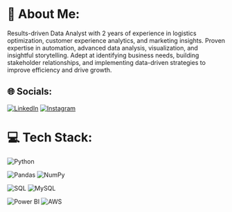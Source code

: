 # 💫 About Me:

Results-driven Data Analyst with 2 years of experience in logistics optimization, customer experience analytics, and marketing
insights. Proven expertise in automation, advanced data analysis, visualization, and insightful storytelling. Adept at identifying
business needs, building stakeholder relationships, and implementing data-driven strategies to improve efficiency and drive
growth.

## 🌐 Socials:
 [![LinkedIn](https://img.shields.io/badge/LinkedIn-%230077B5.svg?logo=linkedin&logoColor=white)](https://www.linkedin.com/in/sharathkumar-g/)
 [![Instagram](https://img.shields.io/badge/Instagram-%23E4405F.svg?logo=Instagram&logoColor=white)](https://www.instagram.com/sharathshetty2903/)

 
 # 💻 Tech Stack:
![Python](https://img.shields.io/badge/python-3670A0?style=for-the-badge&logo=python&logoColor=ffdd54)

![Pandas](https://img.shields.io/badge/pandas-%23150458.svg?style=for-the-badge&logo=pandas&logoColor=white) ![NumPy](https://img.shields.io/badge/numpy-%23013243.svg?style=for-the-badge&logo=numpy&logoColor=white)  

![SQL](https://img.shields.io/badge/postgres-%23316192.svg?style=for-the-badge&logo=postgresql&logoColor=white) ![MySQL](https://img.shields.io/badge/mysql-4479A1.svg?style=for-the-badge&logo=mysql&logoColor=white) 

![Power BI](https://img.shields.io/badge/power_bi-F2C811?style=for-the-badge&logo=powerbi&logoColor=black) ![AWS](https://img.shields.io/badge/AWS-%23FF9900.svg?style=for-the-badge&logo=amazon-aws&logoColor=white)



<!---
Sharath2903/Sharath2903 is a ✨ special ✨ repository because its `README.md` (this file) appears on your GitHub profile.
You can click the Preview link to take a look at your changes.
--->
